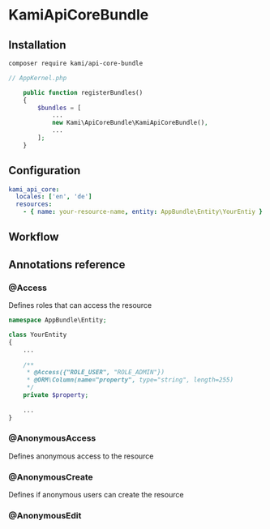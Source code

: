 # KamiApiCoreBundle

## Installation

```bash
composer require kami/api-core-bundle
```

```php
// AppKernel.php

    public function registerBundles()
    {
        $bundles = [
            ...
            new Kami\ApiCoreBundle\KamiApiCoreBundle(),
            ...
        ];
    }
```

## Configuration
```yaml
kami_api_core:
  locales: ['en', 'de']
  resources:
    - { name: your-resource-name, entity: AppBundle\Entity\YourEntiy }
```
## Workflow


## Annotations reference

### @Access
Defines roles that can access the resource
```php
namespace AppBundle\Entity;

class YourEntity
{
    ...
        
    /**
     * @Access({"ROLE_USER", "ROLE_ADMIN"})
     * @ORM\Column(name="property", type="string", length=255)
     */
    private $property;
    
    ...
}
```
### @AnonymousAccess
Defines anonymous access to the resource
### @AnonymousCreate
Defines if anonymous users can create the resource
### @AnonymousEdit